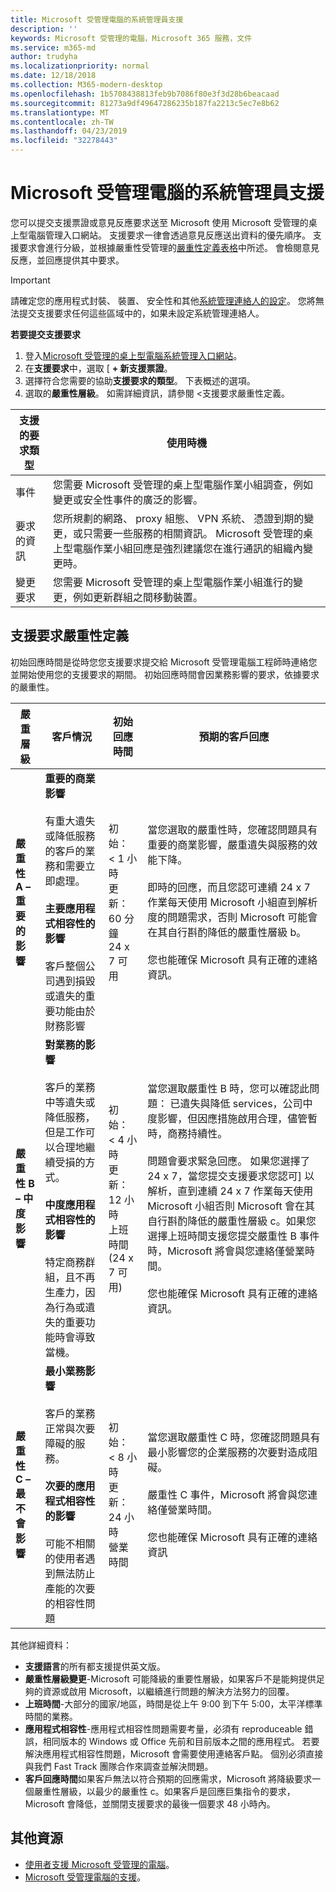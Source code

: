 ```yaml
---
title: Microsoft 受管理電腦的系統管理員支援
description: ''
keywords: Microsoft 受管理的電腦，Microsoft 365 服務，文件
ms.service: m365-md
author: trudyha
ms.localizationpriority: normal
ms.date: 12/18/2018
ms.collection: M365-modern-desktop
ms.openlocfilehash: 1b5708438813feb9b7086f80e3f3d28b6beacaad
ms.sourcegitcommit: 81273a9df49647286235b187fa2213c5ec7e8b62
ms.translationtype: MT
ms.contentlocale: zh-TW
ms.lasthandoff: 04/23/2019
ms.locfileid: "32278443"
---
```

# <a name="admin-support-for-microsoft-managed-desktop"></a>Microsoft 受管理電腦的系統管理員支援

您可以提交支援票證或意見反應要求送至 Microsoft 使用 Microsoft 受管理的桌上型電腦管理入口網站。 支援要求一律會透過意見反應送出資料的優先順序。 支援要求會進行分級，並根據嚴重性受管理的[嚴重性定義表格](#sev)中所述。 會檢閱意見反應，並回應提供其中要求。 

>[!IMPORTANT]
>請確定您的應用程式封裝、 裝置、 安全性和其他[系統管理連絡人的設定](../get-started/add-admin-contacts.md)。 您將無法提交支援要求任何這些區域中的，如果未設定系統管理連絡人。

**若要提交支援要求**
1. 登入[Microsoft 受管理的桌上型電腦系統管理入口網站](http://aka.ms/mwaasportal)。 
2. 在**支援要求**中，選取 [ **+ 新支援票證**。
3. 選擇符合您需要的協助**支援要求的類型**。 下表概述的選項。 
4. 選取的**嚴重性層級**。 如需詳細資訊，請參閱 <<c0>支援要求嚴重性定義。 

支援的要求類型 | 使用時機
--- | ---
事件 | 您需要 Microsoft 受管理的桌上型電腦作業小組調查，例如變更或安全性事件的廣泛的影響。
要求的資訊 | 您所規劃的網路、 proxy 組態、 VPN 系統、 憑證到期的變更，或只需要一些服務的相關資訊。 Microsoft 受管理的桌上型電腦作業小組回應是強烈建議您在進行通訊的組織內變更時。
變更要求 | 您需要 Microsoft 受管理的桌上型電腦作業小組進行的變更，例如更新群組之間移動裝置。

<span id="sev" />

## <a name="support-request-severity-definitions"></a>支援要求嚴重性定義

初始回應時間是從時您您支援要求提交給 Microsoft 受管理電腦工程師時連絡您並開始使用您的支援要求的期間。 初始回應時間會因業務影響的要求，依據要求的嚴重性。

嚴重層級  | 客戶情況 |  初始回應時間   | 預期的客戶回應
--- | --- | --- | ---
**嚴重性 A – 重要的影響** |  **重要的商業影響**<br><br>有重大遺失或降低服務的客戶的業務和需要立即處理。<br><br>**主要應用程式相容性的影響**<br><br>客戶整個公司遇到損毀或遺失的重要功能由於財務影響 | 初始： < 1 小時<br>更新： 60 分鐘<br>24 x 7 可用 | 當您選取的嚴重性時，您確認問題具有重要的商業影響，嚴重遺失與服務的效能下降。 <br><br>即時的回應，而且您認可連續 24 x 7 作業每天使用 Microsoft 小組直到解析度的問題需求，否則 Microsoft 可能會在其自行斟酌降低的嚴重性層級 b。<br><br> 您也能確保 Microsoft 具有正確的連絡資訊。 
**嚴重性 B – 中度影響** |  **對業務的影響**<br><br>客戶的業務中等遺失或降低服務，但是工作可以合理地繼續受損的方式。<br><br>**中度應用程式相容性的影響**<br><br>特定商務群組，且不再生產力，因為行為或遺失的重要功能時會導致當機。 |  初始： < 4 小時<br>更新： 12 小時<br>上班時間 (24 x 7 可用) | 當您選取嚴重性 B 時，您可以確認此問題： 已遺失與降低 services，公司中度影響，但因應措施啟用合理，儘管暫時，商務持續性。 <br><br>問題會要求緊急回應。 如果您選擇了 24 x 7，當您提交支援要求您認可] 以解析，直到連續 24 x 7 作業每天使用 Microsoft 小組否則 Microsoft 會在其自行斟酌降低的嚴重性層級 c。如果您選擇上班時間支援您提交嚴重性 B 事件時，Microsoft 將會與您連絡僅營業時間。<br><br>您也能確保 Microsoft 具有正確的連絡資訊。
**嚴重性 C – 最不會影響** |   **最小業務影響**<br><br> 客戶的業務正常與次要障礙的服務。<br><br>**次要的應用程式相容性的影響**<br><br>可能不相關的使用者遇到無法防止產能的次要的相容性問題 |    初始： < 8 小時<br>更新： 24 小時<br>營業時間  | 當您選取嚴重性 C 時，您確認問題具有最小影響您的企業服務的次要對造成阻礙。<br><br>嚴重性 C 事件，Microsoft 將會與您連絡僅營業時間。<br><br>您也能確保 Microsoft 具有正確的連絡資訊

其他詳細資料：
- **支援語言**的所有都支援提供英文版。
- **嚴重性層級變更**-Microsoft 可能降級的重要性層級，如果客戶不是能夠提供足夠的資源或啟用 Microsoft，以繼續進行問題的解決方法努力的回覆。 
- **上班時間**-大部分的國家/地區，時間是從上午 9:00 到下午 5:00，太平洋標準時間的業務。
- **應用程式相容性**-應用程式相容性問題需要考量，必須有 reproduceable 錯誤，相同版本的 Windows 或 Office 先前和目前版本之間的應用程式。 若要解決應用程式相容性問題，Microsoft 會需要使用連絡客戶點。 個別必須直接與我們 Fast Track 團隊合作來調查並解決問題。
- **客戶回應時間**如果客戶無法以符合預期的回應需求，Microsoft 將降級要求一個嚴重性層級，以最少的嚴重性 c。如果客戶是回應巨集指令的要求，Microsoft 會降低，並關閉支援要求的最後一個要求 48 小時內。
 

## <a name="additional-resources"></a>其他資源
- [使用者支援 Microsoft 受管理的電腦](end-user-support.md)。 
- [Microsoft 受管理電腦的支援](../service-description/support.md)。 
